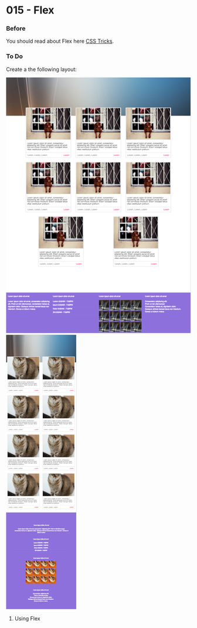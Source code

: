 # 015 - Flex

### Before 
You should read about Flex here [CSS Tricks][1].

### To Do

Create a the following layout:

![alt-text-1](solved/desktop.jpg) ![alt-text-2](solved/tablet.jpg)


1. Using Flex



 [1]: https://css-tricks.com/snippets/css/a-guide-to-flexbox/
